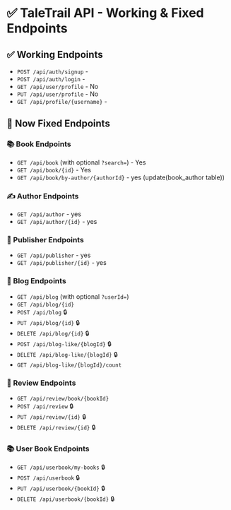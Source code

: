 
# ✅ TaleTrail API - Working & Fixed Endpoints

## ✅ Working Endpoints

- `POST /api/auth/signup` - 
- `POST /api/auth/login` - 
- `GET /api/user/profile` - No
- `PUT /api/user/profile` - No
- `GET /api/profile/{username}` - 

## 🔄 Now Fixed Endpoints

### 📚 Book Endpoints
- `GET /api/book` (with optional `?search=`) - Yes
- `GET /api/book/{id}` - Yes
- `GET /api/book/by-author/{authorId}` - yes (update(book_author table))

### ✍️ Author Endpoints
- `GET /api/author` - yes
- `GET /api/author/{id}` - yes

### 🏢 Publisher Endpoints
- `GET /api/publisher` - yes
- `GET /api/publisher/{id}` - yes

### 📝 Blog Endpoints
- `GET /api/blog` (with optional `?userId=`)
- `GET /api/blog/{id}`
- `POST /api/blog` 🔒
- `PUT /api/blog/{id}` 🔒
- `DELETE /api/blog/{id}` 🔒
- `POST /api/blog-like/{blogId}` 🔒
- `DELETE /api/blog-like/{blogId}` 🔒
- `GET /api/blog-like/{blogId}/count`

### 🌟 Review Endpoints
- `GET /api/review/book/{bookId}`
- `POST /api/review` 🔒
- `PUT /api/review/{id}` 🔒
- `DELETE /api/review/{id}` 🔒

### 📚 User Book Endpoints
- `GET /api/userbook/my-books` 🔒
- `POST /api/userbook` 🔒
- `PUT /api/userbook/{bookId}` 🔒
- `DELETE /api/userbook/{bookId}` 🔒
